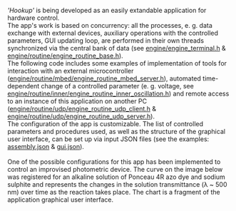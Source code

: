 *'Hookup'* is being developed as an easily extandable application for hardware control.<br />
The app's work is based on concurrency: all the processes, e. g. data exchange with external devices, auxiliary operations with the controlled parameters, GUI updating loop, are performed in their own threads synchronized via the central bank of data (see [engine/engine_terminal.h](https://github.com/chemwanderer/hookup/blob/main/engine/engine_terminal.h) & [engine/routine/engine_routine_base.h](https://github.com/chemwanderer/hookup/blob/main/engine/routine/engine_routine_base.h)).<br />
The following code includes some examples of implementation of tools for interaction with an external microcontroller ([engine/routine/mbed/engine_routine_mbed_server.h](https://github.com/chemwanderer/hookup/blob/main/engine/routine/mbed/engine_routine_mbed_server.h)), automated time-dependent change of a controlled parameter (e. g. voltage, see [engine/routine/inner/engine_routine_inner_oscillation.h](https://github.com/chemwanderer/hookup/blob/main/engine/routine/inner/engine_routine_inner_oscillation.h)) and remote access to an instance of this application on another PC ([engine/routine/udp/engine_routine_udp_client.h](https://github.com/chemwanderer/hookup/blob/main/engine/routine/udp/engine_routine_udp_client.h) & [engine/routine/udp/engine_routine_udp_server.h](https://github.com/chemwanderer/hookup/blob/main/engine/routine/udp/engine_routine_udp_server.h)).<br />
The configuration of the app is customizable. The list of controlled parameters and procedures used, as well as the structure of the graphical user interface, can be set up via input JSON files (see the examples: [assembly.json](https://github.com/chemwanderer/hookup/blob/main/hookup_data/assembly.json) & [gui.json](https://github.com/chemwanderer/hookup/blob/main/hookup_data/gui.json)).<br />
<br />
One of the possible configurations for this app has been implemented to control an improvised photometric device. The curve on the image below was registered for an alkaline solution of Ponceau 4R azo dye and sodium sulphite and represents the changes in the solution transmittance (λ ~ 500 nm) over time as the reaction takes place. The chart is a fragment of the application graphical user interface.
